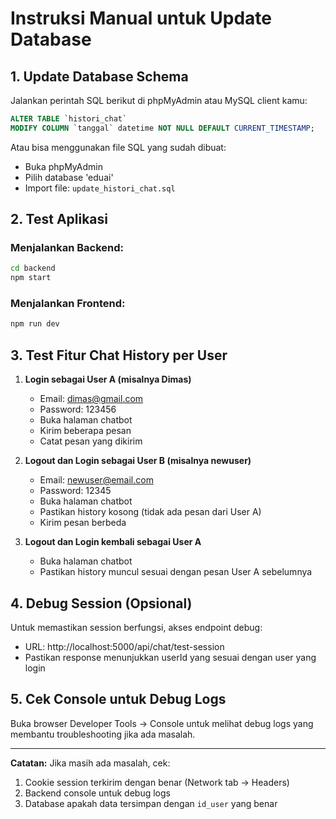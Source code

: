 # Instruksi Manual untuk Update Database

## 1. Update Database Schema
Jalankan perintah SQL berikut di phpMyAdmin atau MySQL client kamu:

```sql
ALTER TABLE `histori_chat` 
MODIFY COLUMN `tanggal` datetime NOT NULL DEFAULT CURRENT_TIMESTAMP;
```

Atau bisa menggunakan file SQL yang sudah dibuat:
- Buka phpMyAdmin
- Pilih database 'eduai'
- Import file: `update_histori_chat.sql`

## 2. Test Aplikasi

### Menjalankan Backend:
```bash
cd backend
npm start
```

### Menjalankan Frontend:
```bash
npm run dev
```

## 3. Test Fitur Chat History per User

1. **Login sebagai User A (misalnya Dimas)**
   - Email: dimas@gmail.com
   - Password: 123456
   - Buka halaman chatbot
   - Kirim beberapa pesan
   - Catat pesan yang dikirim

2. **Logout dan Login sebagai User B (misalnya newuser)**
   - Email: newuser@email.com  
   - Password: 12345
   - Buka halaman chatbot
   - Pastikan history kosong (tidak ada pesan dari User A)
   - Kirim pesan berbeda

3. **Logout dan Login kembali sebagai User A**
   - Buka halaman chatbot
   - Pastikan history muncul sesuai dengan pesan User A sebelumnya

## 4. Debug Session (Opsional)

Untuk memastikan session berfungsi, akses endpoint debug:
- URL: http://localhost:5000/api/chat/test-session
- Pastikan response menunjukkan userId yang sesuai dengan user yang login

## 5. Cek Console untuk Debug Logs

Buka browser Developer Tools → Console untuk melihat debug logs yang membantu troubleshooting jika ada masalah.

---

**Catatan:** Jika masih ada masalah, cek:
1. Cookie session terkirim dengan benar (Network tab → Headers)
2. Backend console untuk debug logs
3. Database apakah data tersimpan dengan `id_user` yang benar